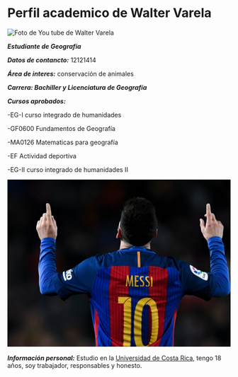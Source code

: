 # Perfil academico de Walter Varela

![Foto de You tube de Walter Varela](https://i.ytimg.com/vi/W3sOOCmQNtI/maxresdefault.jpg)

_**Estudiante de Geografia**_


_**Datos de contancto:**_ 12121414

_**Área de interes:**_ conservación de animales

_**Carrera: Bachiller y Licenciatura de Geografía**_

_**Cursos aprobados:**_

-EG-I curso integrado de humanidades

-GF0600 Fundamentos de Geografía

-MA0126 Matematicas para geografía

-EF Actividad deportiva

-EG-II curso integrado de humanidades II

![Foto de walter varela](Messi.jpg)

_**Información personal:**_ Estudio en la [Universidad de Costa Rica](https://www.ucr.ac.cr/), tengo 18 años, soy trabajador, responsables y honesto.
